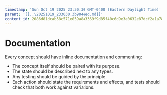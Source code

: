 ```yaml
---
timestamp: 'Sun Oct 19 2025 23:30:30 GMT-0400 (Eastern Daylight Time)'
parent: '[[..\20251019_233030.3b904eed.md]]'
content_id: 2086d81dcab58c571e059a8a3369f9d85f40c6d9e3a0632e87dcf2a1a784757b
---
```


# Documentation

Every concept should have inline documentation and commenting:

* The concept itself should be paired with its purpose.
* The state should be described next to any types.
* Any testing should be guided by the principle.
* Each action should state the requirements and effects, and tests should check that both work against variations.
